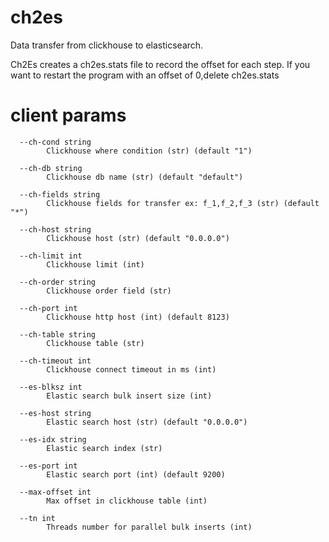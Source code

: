 # ch2es
Data transfer from clickhouse to elasticsearch.

Ch2Es creates a ch2es.stats file to record the offset for each step. 
If you want to restart the program with an offset of 0,delete ch2es.stats

# client params
```shell
  --ch-cond string
        Clickhouse where condition (str) (default "1")
        
  --ch-db string
        Clickhouse db name (str) (default "default")
        
  --ch-fields string
        Clickhouse fields for transfer ex: f_1,f_2,f_3 (str) (default "*")
        
  --ch-host string
        Clickhouse host (str) (default "0.0.0.0")
        
  --ch-limit int
        Clickhouse limit (int)
        
  --ch-order string
        Clickhouse order field (str)
        
  --ch-port int
        Clickhouse http host (int) (default 8123)
        
  --ch-table string
        Clickhouse table (str)
        
  --ch-timeout int
        Clickhouse connect timeout in ms (int)
        
  --es-blksz int
        Elastic search bulk insert size (int)
        
  --es-host string
        Elastic search host (str) (default "0.0.0.0")
        
  --es-idx string
        Elastic search index (str)
        
  --es-port int
        Elastic search port (int) (default 9200)
        
  --max-offset int
        Max offset in clickhouse table (int)
        
  --tn int
        Threads number for parallel bulk inserts (int)

```

